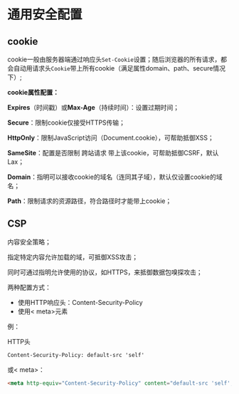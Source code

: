 # 通用安全配置

## cookie

cookie一般由服务器端通过响应头`Set-Cookie`设置；随后浏览器的所有请求，都会自动用请求头`Cookie`带上所有cookie（满足属性domain、path、secure情况下）;

**cookie属性配置：**

**Expires**（时间戳）或**Max-Age**（持续时间）：设置过期时间；

**Secure**：限制cookie仅接受HTTPS传输；

**HttpOnly**：限制JavaScript访问（Document.cookie），可帮助抵御XSS；

**SameSite**：配置是否限制 跨站请求 带上该cookie，可帮助抵御CSRF，默认Lax；

**Domain**：指明可以接收cookie的域名（连同其子域），默认仅设置cookie的域名；

**Path**：限制请求的资源路径，符合路径时才能带上cookie；

## CSP

内容安全策略；

指定特定内容允许加载的域，可抵御XSS攻击；

同时可通过指明允许使用的协议，如HTTPS，来抵御数据包嗅探攻击；

两种配置方式：

- 使用HTTP响应头：Content-Security-Policy
- 使用< meta>元素

例：

HTTP头

```html
Content-Security-Policy: default-src 'self'
```

或< meta>：

```html
<meta http-equiv="Content-Security-Policy" content="default-src 'self';">
```
